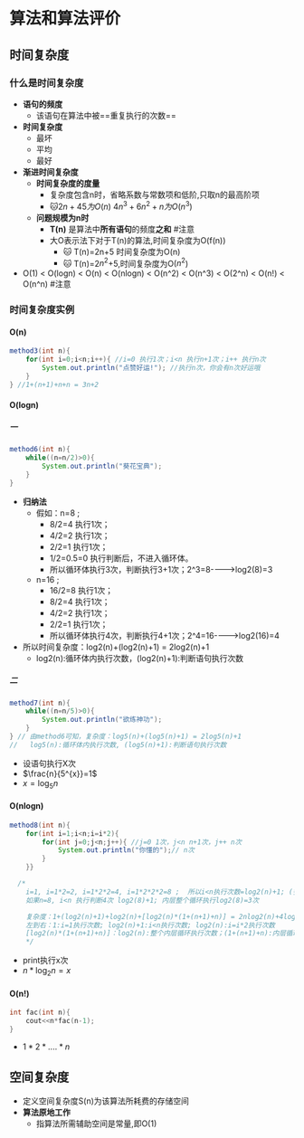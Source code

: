 # 算法和算法评价
## 时间复杂度
### 什么是时间复杂度
- **语句的频度**
	- 该语句在算法中被==重复执行的次数==
- **时间复杂度**
	- 最坏
	- 平均
	- 最好
- **渐进时间复杂度**
	- **时间复杂度的度量**
		- 复杂度包含n时，省略系数与常数项和低阶,只取n的最高阶项
		- 🐱$2n+45 为 O(n)$   $4n^3+6n^2+n 为O(n^3)$
	 - **问题规模为n时**
		- **T(n)** 是算法中**所有语句**的频度**之和** #注意
		- 大O表示法下对于T(n)的算法,时间复杂度为O(f(n))
			- 🐱 T(n)=2n+5 时间复杂度为O(n)
			- 🐱 T(n)=2$n^2$+5,时间复杂度为O($n^2$)
- O(1) < O(logn) < O(n) < O(nlogn) < O(n^2) < O(n^3) < O(2^n) < O(n!) < O(n^n) #注意
### 时间复杂度实例
#### O(n)
```java
method3(int n){
    for(int i=0;i<n;i++){ //i=0 执行1次；i<n 执行n+1次；i++ 执行n次
        System.out.println("点赞好运!"); //执行n次，你会有n次好运哦
    }
} //1+(n+1)+n+n = 3n+2
```
#### O(logn)
##### 一
```java
method6(int n){
    while((n=n/2)>0){
        System.out.println("葵花宝典");
    }
}

```

- **归纳法**
	- 假如：n=8 ;
		- 8/2=4 执行1次；
		- 4/2=2 执行1次；
		- 2/2=1 执行1次；
		- 1/2=0.5=0 执行判断后，不进入循环体。
		- 所以循环体执行3次，判断执行3+1次；2^3=8---->log2(8)=3
	- n=16 ;
		- 16/2=8 执行1次；
		- 8/2=4 执行1次；
		- 4/2=2 执行1次；
		- 2/2=1 执行1次；
		- 所以循环体执行4次，判断执行4+1次；2^4=16---->log2(16)=4
- 所以时间复杂度：log2(n)+(log2(n)+1) = 2log2(n)+1
	- log2(n):循环体内执行次数，(log2(n)+1):判断语句执行次数
##### 二
```java
method7(int n){
    while((n=n/5)>0){
        System.out.println("欲练神功");
    }
} // 由method6可知，复杂度：log5(n)+(log5(n)+1) = 2log5(n)+1
//   log5(n):循环体内执行次数, (log5(n)+1):判断语句执行次数
```
- 设语句执行X次
- $\frac{n}{5^{x}}=1$
- $x=\log_{5}{n}$
#### O(nlogn)
```java
method8(int n){
    for(int i=1;i<n;i=i*2){
        for(int j=0;j<n;j++){ //j=0 1次，j<n n+1次，j++ n次
            System.out.println("你懂的");// n次
        }
    }}

  /*
    i=1, i=1*2=2, i=1*2*2=4, i=1*2*2*2=8 ;  所以i<n执行次数=log2(n)+1; (多1是判断一次不满足条件退出循环时)
    如果n=8, i<n 执行判断4次 log2(8)+1; 内层整个循环执行log2(8)=3次

    复杂度：1+(log2(n)+1)+log2(n)+[log2(n)*(1+(n+1)+n)] = 2nlog2(n)+4log2(n)+2
    左到右：1:i=1执行次数; log2(n)+1:i<n执行次数; log2(n):i=i*2执行次数
    [log2(n)*(1+(n+1)+n)]：log2(n):整个内层循环执行次数；(1+(n+1)+n):内层循环的执行次数
    */

```
- print执行x次
- $n*\log_{2}{n}=x$
#### O(n!)
```c
int fac(int n){
    cout<<n*fac(n-1);
}
```
- $1*2*....*n$
## 空间复杂度
- 定义空间复杂度S(n)为该算法所耗费的存储空间
- **算法原地工作**
	- 指算法所需辅助空间是常量,即O(1)